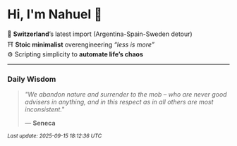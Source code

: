 # Hi, I'm Nahuel :tiger:

📍 **Switzerland**’s latest import (Argentina-Spain-Sweden detour)  
⛩️ **Stoic minimalist** overengineering *“less is more”*  
⚙️ Scripting simplicity to **automate life’s chaos**

---

### Daily Wisdom
> _"We abandon nature and surrender to the mob – who are never good advisers in anything, and in this respect as in all others are most inconsistent."_  
>
> — **Seneca**

<sub>*Last update: 2025-09-15 18:12:36 UTC*</sub>

